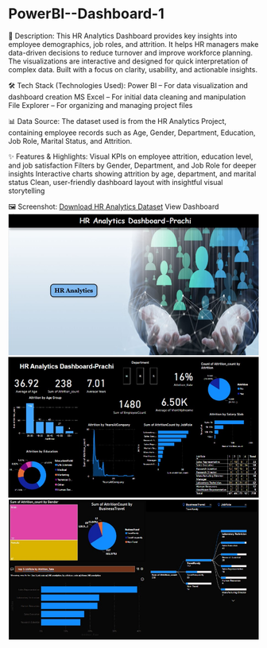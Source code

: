 # PowerBI--Dashboard-1
📄 Description:
This HR Analytics Dashboard provides key insights into employee demographics, job roles, and attrition.
It helps HR managers make data-driven decisions to reduce turnover and improve workforce planning.
The visualizations are interactive and designed for quick interpretation of complex data.
Built with a focus on clarity, usability, and actionable insights.

🛠️ Tech Stack (Technologies Used):
Power BI – For data visualization and dashboard creation
MS Excel – For initial data cleaning and manipulation
File Explorer – For organizing and managing project files

📊 Data Source:
The dataset used is from the HR Analytics Project, containing employee records such as Age, Gender, Department, Education, Job Role, Marital Status, and Attrition.

✨ Features & Highlights:
Visual KPIs on employee attrition, education level, and job satisfaction
Filters by Gender, Department, and Job Role for deeper insights
Interactive charts showing attrition by age, department, and marital status
Clean, user-friendly dashboard layout with insightful visual storytelling

🖼️ Screenshot:
<a href="/files/hr_analytics.csv" download>Download HR Analytics Dataset</a>
  View Dashboard
 ![Dashboard Screenshot](https://github.com/KhansuliPrachi/PowerBI--Dashboard-1/blob/main/HR%20Analytics%20Cover%20page.jpg)
 ![Dashboard Screenshot](https://github.com/KhansuliPrachi/PowerBI--Dashboard-1/blob/main/HR%20Analytics%20Page%201%20.jpg)
 ![Dashboard Screenshot](https://github.com/KhansuliPrachi/PowerBI--Dashboard-1/blob/main/HR%20Analytics%20Page%202.jpg)


